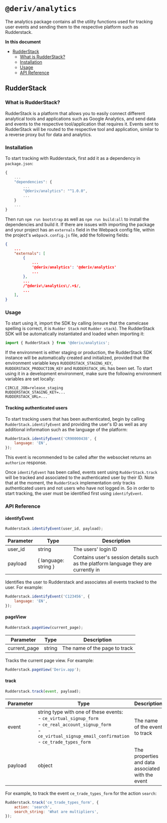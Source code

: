 # `@deriv/analytics`

The analytics package contains all the utility functions used for tracking user events and sending them to the respective platform such as Rudderstack.

**In this document**

-   [RudderStack](#rudderstack)
    -   [What is RudderStack?](#what-is-rudderstack)
    -   [Installation](#installation)
    -   [Usage](#usage)
    -   [API Reference](#api-reference)

## RudderStack

### What is RudderStack?

RudderStack is a platform that allows you to easily connect different analytical tools and applications such as Google Analytics, and send data and events to the respective tool/application that requires it. Events sent to RudderStack will be routed to the respective tool and application, similar to a reverse proxy but for data and analytics.

### Installation

To start tracking with Rudderstack, first add it as a dependency in `package.json`:

```js
{
    ...
    "dependencies": {
        ...
        "@deriv/analytics": "^1.0.0",
        ...
    }
    ...
}
```

Then run `npm run bootstrap` as well as `npm run build:all` to install the dependencies and build it.
If there are issues with importing the package and your project has an `externals` field in the Webpack config file, within the project's `webpack.config.js` file, add the following fields:

```json
{
    ...
    "externals": [
        {
            ...
            '@deriv/analytics': '@deriv/analytics'
            ...
        },
        ...
        /^@deriv\/analytics\/.+$/,
        ...
    ],
}
```

### Usage

To start using it, import the SDK by calling (ensure that the camelcase spelling is correct, it is `Rudder Stack` not `Rudder stack`). The RudderStack SDK will be automatically instantiated and loaded when importing it:

```js
import { RudderStack } from '@deriv/analytics';
```

If the environment is either staging or production, the RudderStack SDK instance will be automatically created and initialized, provided that the environment variable keys `RUDDERSTACK_STAGING_KEY`, `RUDDERSTACK_PRODUCTION_KEY` and `RUDDERSTACK_URL` has been set. To start using it in a development environment, make sure the following environment variables are set locally:

```env
CIRCLE_JOB=release_staging
RUDDERSTACK_STAGING_KEY=...
RUDDERSTACK_URL=...
```

#### Tracking authenticated users

To start tracking users that has been authenticated, begin by calling `RudderStack.identifyEvent` and providing the user's ID as well as any additional information such as the language of the platform:

```js
RudderStack.identifyEvent('CR90000438', {
    language: 'EN',
});
```

This event is recommended to be called after the websocket returns an `authorize` response.

Once `identifyEvent` has been called, events sent using `RudderStack.track` will be tracked and associated to the authenticated user by their ID.
Note that at the moment, the `RudderStack` implementation only tracks authenticated users and not users who have not logged in. So in order to start tracking, the user must be identified first using `identifyEvent`.

### API Reference

#### identifyEvent

```js
Rudderstack.identifyEvent(user_id, payload);
```

| Parameter | Type                 | Description                                                                         |
| --------- | -------------------- | ----------------------------------------------------------------------------------- |
| user_id   | string               | The users' login ID                                                                 |
| payload   | { language: string } | Contains user's session details such as the platform language they are currently in |

Identifies the user to Rudderstack and associates all events tracked to the user. For example:

```js
Rudderstack.identifyEvent('C123456', {
    language: 'EN',
});
```

#### pageView

```js
Rudderstack.pageView(current_page);
```

| Parameter    | Type   | Description                   |
| ------------ | ------ | ----------------------------- |
| current_page | string | The name of the page to track |

Tracks the current page view. For example:

```js
Rudderstack.pageView('Deriv.app');
```

#### track

```js
Rudderstack.track(event, payload);
```

| Parameter | Type                                                                                                                                                                                  | Description                                       |
| --------- | ------------------------------------------------------------------------------------------------------------------------------------------------------------------------------------- | ------------------------------------------------- |
| event     | string type with one of these events:<br> - `ce_virtual_signup_form`<br> - `ce_real_account_signup_form`<br> - `ce_virtual_signup_email_confirmation`<br> - `ce_trade_types_form`<br> | The name of the event to track                    |
| payload   | object                                                                                                                                                                                | The properties and data associated with the event |

For example, to track the event `ce_trade_types_form` for the action `search`:

```js
Rudderstack.track('ce_trade_types_form', {
    action: 'search',
    search_string: 'What are multipliers',
});
```
